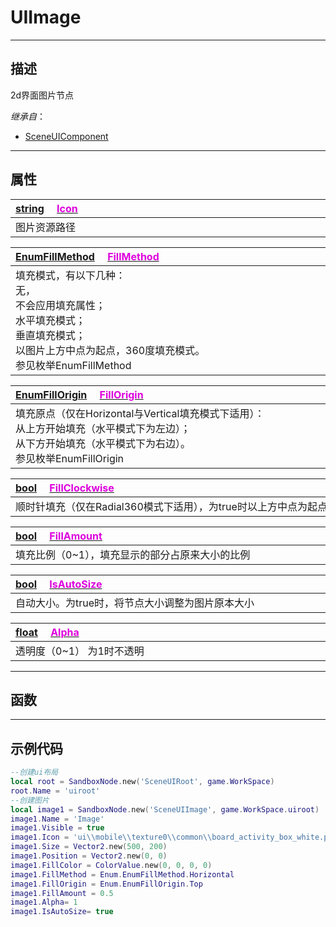 # UIImage
------------------------------------------------------------------------------------------
## 描述

2d界面图片节点

*继承自*：
* [SceneUIComponent](/Api/Class/Scene/SceneUIComponent.md)

------------------------------------------------------------------------------------------
## 属性

|<div style="width:1000px">[string](/Api/DataType/String.md) &emsp;[<font color="dd00dd">Icon</font>](/Api/Class/Scene/SceneUIImage_F/Icon.md)</div>|
|:---|
|图片资源路径|

|<div style="width:1000px">[EnumFillMethod](/Api/Enumerate/UI/EnumFillMethod.md) &emsp;[<font color="dd00dd">FillMethod</font>](/Api/Class/Scene/SceneUIImage_F/FillMethod.md)</div>|
|:---|
|填充模式，有以下几种：<br>  无，<br>  不会应用填充属性；<br>  水平填充模式；<br>  垂直填充模式；<br>  以图片上方中点为起点，360度填充模式。<br>  参见枚举EnumFillMethod|


|<div style="width:1000px">[EnumFillOrigin](/Api/Enumerate/UI/EnumFillOrigin.md) &emsp;[<font color="dd00dd">FillOrigin</font>](/Api/Class/Scene/SceneUIImage_F/FillOrigin.md)</div>|
|:---|
|填充原点（仅在Horizontal与Vertical填充模式下适用）：<br>  从上方开始填充（水平模式下为左边）；<br>  从下方开始填充（水平模式下为右边）。<br>  参见枚举EnumFillOrigin|

|<div style="width:1000px">[bool](/Api/DataType/Bool.md) &emsp;[<font color="dd00dd">FillClockwise</font>](/Api/Class/Scene/SceneUIImage_F/FillClockwise.md)</div>|
|:---|
|顺时针填充（仅在Radial360模式下适用），为true时以上方中点为起点，根据FillAmount比例顺时针渲染，否则为逆时针|

|<div style="width:1000px">[bool](/Api/DataType/Bool.md) &emsp;[<font color="dd00dd">FillAmount</font>](/Api/Class/Scene/SceneUIImage_F/FillAmount.md)</div>|
|:---|
|填充比例（0~1），填充显示的部分占原来大小的比例|

|<div style="width:1000px">[bool](/Api/DataType/Bool.md) &emsp;[<font color="dd00dd">IsAutoSize</font>](/Api/Class/Scene/SceneUIImage_F/IsAutoSize.md)</div>|
|:---|
|自动大小。为true时，将节点大小调整为图片原本大小|


|<div style="width:1000px">[float](/Api/DataType/Float.md) &emsp;[<font color="dd00dd">Alpha</font>](/Api/Class/Scene/SceneUIImage_F/Alpha.md)</div>|
|:---|
|透明度（0~1） 为1时不透明|


------------------------------------------------------------------------------------------
## 函数


------------------------------------------------------------------------------------------
## 示例代码

```lua
--创建ui布局
local root = SandboxNode.new('SceneUIRoot', game.WorkSpace)
root.Name = 'uiroot'
--创建图片
local image1 = SandboxNode.new('SceneUIImage', game.WorkSpace.uiroot)
image1.Name = 'Image'
image1.Visible = true
image1.Icon = 'ui\\mobile\\texture0\\common\\board_activity_box_white.png'
image1.Size = Vector2.new(500, 200)
image1.Position = Vector2.new(0, 0)
image1.FillColor = ColorValue.new(0, 0, 0, 0)
image1.FillMethod = Enum.EnumFillMethod.Horizontal
image1.FillOrigin = Enum.EnumFillOrigin.Top
image1.FillAmount = 0.5
image1.Alpha= 1
image1.IsAutoSize= true
```